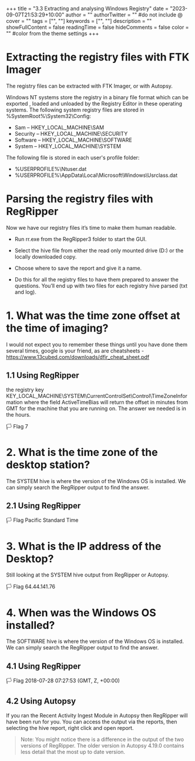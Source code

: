 +++
title = "3.3 Extracting and analysing Windows Registry"
date = "2023-09-07T21:53:29+10:00"
author = ""
authorTwitter = "" #do not include @
cover = ""
tags = ["", ""]
keywords = ["", ""]
description = ""
showFullContent = false
readingTime = false
hideComments = false
color = "" #color from the theme settings
+++

# Extracting the registry files with FTK Imager
The registry files can be extracted with FTK Imager, or with Autopsy.

Windows NT systems store the registry in a binary file format which can be exported , loaded and unloaded by the Registry Editor in these operating systems. The following system registry files are stored in %SystemRoot%\System32\Config\:
* Sam – HKEY_LOCAL_MACHINE\SAM
* Security – HKEY_LOCAL_MACHINE\SECURITY
* Software – HKEY_LOCAL_MACHINE\SOFTWARE
* System – HKEY_LOCAL_MACHINE\SYSTEM

The following file is stored in each user's profile folder:
* %USERPROFILE%\Ntuser.dat
* %USERPROFILE%\AppData\Local\Microsoft\Windows\Usrclass.dat

# Parsing the registry files with RegRipper
Now we have our registry files it’s time to make them human readable.
* Run rr.exe from the RegRipper3 folder to start the GUI.
* Select the hive file from either the read only mounted drive (D:\) or the locally downloaded copy.
* Choose where to save the report and give it a name.
 	 
* Do this for all the registry files to have them prepared to answer the questions. You’ll end up with two files for each registry hive parsed (txt and log).

# 1. What was the time zone offset at the time of imaging?
I would not expect you to remember these things until you have done them several times, google is your friend, as are cheatsheets - https://www.13cubed.com/downloads/dfir_cheat_sheet.pdf

## 1.1 Using RegRipper
the registry key KEY_LOCAL_MACHINE\SYSTEM\CurrentControlSet\Control\TimeZoneInformation where the field ActiveTimeBias will return the offset in minutes from GMT for the machine that you are running on. The answer we needed is in the hours.
 
🏳	Flag	7


# 2. What is the time zone of the desktop station?
The SYSTEM hive is where the version of the Windows OS is installed. We can simply search the RegRipper output to find the answer.

## 2.1 Using RegRipper
 


🏳	Flag	Pacific Standard Time

# 3. What is the IP address of the Desktop?
Still looking at the SYSTEM hive output from RegRipper or Autopsy.
 

🏳	Flag	64.44.141.76

# 4. When was the Windows OS installed?

The SOFTWARE hive is where the version of the Windows OS is installed. We can simply search the RegRipper output to find the answer.

## 4.1 Using RegRipper
 

🏳	Flag	2018-07-28 07:27:53 (GMT, Z, +00:00)

## 4.2 Using Autopsy

If you ran the Recent Activity Ingest Module in Autopsy then RegRipper will have been run for you. You can access the output via the reports, then selecting the hive report, right click and open report.

> Note: You might notice there is a difference in the output of the two versions of RegRipper. The older version in Autopsy 4.19.0 contains less detail that the most up to date version.

